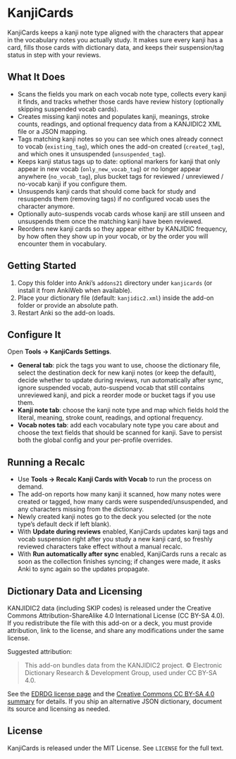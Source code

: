 # KanjiCards

KanjiCards keeps a kanji note type aligned with the characters that appear in the vocabulary notes you actually study. It makes sure every kanji has a card, fills those cards with dictionary data, and keeps their suspension/tag status in step with your reviews.

## What It Does
- Scans the fields you mark on each vocab note type, collects every kanji it finds, and tracks whether those cards have review history (optionally skipping suspended vocab cards).
- Creates missing kanji notes and populates kanji, meanings, stroke counts, readings, and optional frequency data from a KANJIDIC2 XML file or a JSON mapping.
- Tags matching kanji notes so you can see which ones already connect to vocab (`existing_tag`), which ones the add-on created (`created_tag`), and which ones it unsuspended (`unsuspended_tag`).
- Keeps kanji status tags up to date: optional markers for kanji that only appear in new vocab (`only_new_vocab_tag`) or no longer appear anywhere (`no_vocab_tag`), plus bucket tags for reviewed / unreviewed / no-vocab kanji if you configure them.
- Unsuspends kanji cards that should come back for study and resuspends them (removing tags) if no configured vocab uses the character anymore.
- Optionally auto-suspends vocab cards whose kanji are still unseen and unsuspends them once the matching kanji have been reviewed.
- Reorders new kanji cards so they appear either by KANJIDIC frequency, by how often they show up in your vocab, or by the order you will encounter them in vocabulary.

## Getting Started
1. Copy this folder into Anki’s `addons21` directory under `kanjicards` (or install it from AnkiWeb when available).
2. Place your dictionary file (default: `kanjidic2.xml`) inside the add-on folder or provide an absolute path.
3. Restart Anki so the add-on loads.

## Configure It
Open **Tools → KanjiCards Settings**.
- **General tab**: pick the tags you want to use, choose the dictionary file, select the destination deck for new kanji notes (or keep the default), decide whether to update during reviews, run automatically after sync, ignore suspended vocab, auto-suspend vocab that still contains unreviewed kanji, and pick a reorder mode or bucket tags if you use them.
- **Kanji note tab**: choose the kanji note type and map which fields hold the literal, meaning, stroke count, readings, and optional frequency.
- **Vocab notes tab**: add each vocabulary note type you care about and choose the text fields that should be scanned for kanji.
Save to persist both the global config and your per-profile overrides.

## Running a Recalc
- Use **Tools → Recalc Kanji Cards with Vocab** to run the process on demand.
- The add-on reports how many kanji it scanned, how many notes were created or tagged, how many cards were suspended/unsuspended, and any characters missing from the dictionary.
- Newly created kanji notes go to the deck you selected (or the note type’s default deck if left blank).
- With **Update during reviews** enabled, KanjiCards updates kanji tags and vocab suspension right after you study a new kanji card, so freshly reviewed characters take effect without a manual recalc.
- With **Run automatically after sync** enabled, KanjiCards runs a recalc as soon as the collection finishes syncing; if changes were made, it asks Anki to sync again so the updates propagate.

## Dictionary Data and Licensing
KANJIDIC2 data (including SKIP codes) is released under the Creative Commons Attribution-ShareAlike 4.0 International License (CC BY-SA 4.0). If you redistribute the file with this add-on or a deck, you must provide attribution, link to the license, and share any modifications under the same license.

Suggested attribution:
> This add-on bundles data from the KANJIDIC2 project. © Electronic Dictionary Research & Development Group, used under CC BY-SA 4.0.

See the [EDRDG license page](https://www.edrdg.org/edrdg/licence.html) and the [Creative Commons CC BY-SA 4.0 summary](https://creativecommons.org/licenses/by-sa/4.0/) for details. If you ship an alternative JSON dictionary, document its source and licensing as needed.

## License
KanjiCards is released under the MIT License. See `LICENSE` for the full text.

